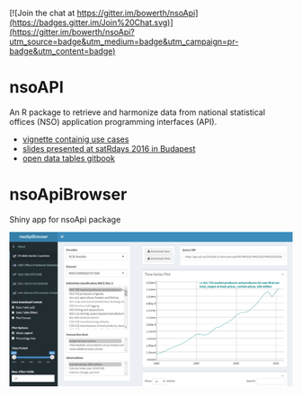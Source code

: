<!-- [![Travis-CI Build Status](https://travis-ci.org/bowerth/nsoApi.svg?branch=master)](https://travis-ci.org/bowerth/nsoApi) -->
[![Join the chat at https://gitter.im/bowerth/nsoApi](https://badges.gitter.im/Join%20Chat.svg)](https://gitter.im/bowerth/nsoApi?utm_source=badge&utm_medium=badge&utm_campaign=pr-badge&utm_content=badge)

# nsoAPI

An R package to retrieve and harmonize data from national statistical offices (NSO) application programming interfaces (API).

- [vignette containig use cases](https://github.com/bowerth/nsoApi/blob/master/vignettes/nsoApi.md)
- [slides presented at satRdays 2016 in Budapest](http://rdata.work/slides/nsoapi/)
- [open data tables gitbook](http://www.gitbook.com/read/book/bowerth/opendata-tables)

# nsoApiBrowser

Shiny app for nsoApi package

<!-- This is running on shinyapps.io: https://rjsdmx.shinyapps.io/sdmxBrowser/ -->

![nsoApiBrowser screenshot](assets/nsoApiBrowser.png)
